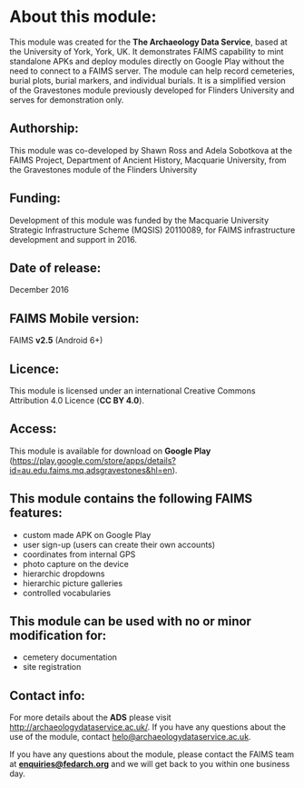 # About this module:
This module was created for the **The Archaeology Data Service**, based at the University of York, York, UK. It demonstrates FAIMS capability to mint standalone APKs and deploy modules directly on Google Play without the need to connect to a FAIMS server. The module can help record cemeteries, burial plots, burial markers, and individual burials. It is a simplified version of the Gravestones module previously developed for Flinders University and serves for demonstration only.

## Authorship:
This module was co-developed by Shawn Ross and Adela Sobotkova at the FAIMS Project, Department of Ancient History, Macquarie University, from the Gravestones module of the Flinders University

## Funding:
Development of this module was funded by the Macquarie University Strategic Infrastructure Scheme (MQSIS) 20110089, for FAIMS infrastructure development and support in 2016. 

## Date of release:
December 2016 

## FAIMS Mobile version:
FAIMS **v2.5** (Android 6+)

## Licence:
This module is licensed under an international Creative Commons Attribution 4.0 Licence (**CC BY 4.0**).

## Access:
This module is available for download on **Google Play** (https://play.google.com/store/apps/details?id=au.edu.faims.mq.adsgravestones&hl=en). 

## This module contains the following FAIMS features:
* custom made APK on Google Play
* user sign-up (users can create their own accounts)
* coordinates from internal GPS
* photo capture on the device
* hierarchic dropdowns
* hierarchic picture galleries
* controlled vocabularies


## This module can be used with no or minor modification for:
* cemetery documentation
* site registration

## Contact info:
For more details about the **ADS** please visit http://archaeologydataservice.ac.uk/. If you have any questions about the use of the module, contact helo@archaeologydataservice.ac.uk.

If you have any questions about the module, please contact the FAIMS team at **enquiries@fedarch.org** and we will get back to you within one business day.
